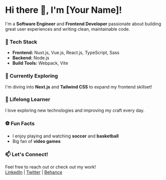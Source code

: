 # Hi there 👋, I'm [Your Name]!

I'm a **Software Engineer** and **Frontend Developer** passionate about building great user experiences and writing clean, maintainable code.  

### 🚀 Tech Stack
- **Frontend:** Nuxt.js, Vue.js, React.js, TypeScript, Sass  
- **Backend:** Node.js  
- **Build Tools:** Webpack, Vite  

### 🌱 Currently Exploring
I'm diving into **Next.js** and **Tailwind CSS** to expand my frontend skillset!  

### 🎯 Lifelong Learner  
I love exploring new technologies and improving my craft every day.  

### ⚽ Fun Facts  
- I enjoy playing and watching **soccer** and **basketball**  
- Big fan of **video games**  

### 📫 Let's Connect!
Feel free to reach out or check out my work!  
[LinkedIn](https://www.linkedin.com/in/serafim-hados-9800b945/) | [Twitter](https://x.com/sera000) | [Behance](https://www.behance.net/S_HADOS7a80)

<!--
**shadoss/shadoss** is a ✨ _special_ ✨ repository because its `README.md` (this file) appears on your GitHub profile.

Here are some ideas to get you started:

- 🔭 I’m currently working on ...
- 🌱 I’m currently learning ...
- 👯 I’m looking to collaborate on ...
- 🤔 I’m looking for help with ...
- 💬 Ask me about ...
- 📫 How to reach me: ...
- 😄 Pronouns: ...
- ⚡ Fun fact: ...
-->
